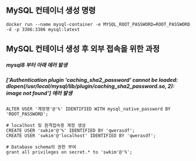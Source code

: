 ## MySQL 컨테이너 생성 명령
    docker run --name mysql-container -e MYSQL_ROOT_PASSWORD=ROOT_PASSWORD -d -p 3306:3306 mysql:latest

## MySQL 컨테이너 생성 후 외부 접속을 위한 과정
##### mysql8 부터 아래 에러 발생
##### ['Authentication plugin 'caching_sha2_password' cannot be loaded: dlopen(/usr/local/mysql/lib/plugin/caching_sha2_password.so, 2): image not found'] 에러 발생
    ALTER USER '계정명'@'%' IDENTIFIED WITH mysql_native_password BY 'ROOT_PASSWORD';
    
    # localhost 및 원격접속용 계정 생성
    CREATE USER 'swkim'@'%' IDENTIFIED BY 'qwerasdf';
    CREATE USER 'swkim'@'localhost' IDENTIFIED BY 'qwerasdf';
    
    # Database schema의 권한 부여
    grant all privileges on secret.* to 'swkim'@'%';

    
